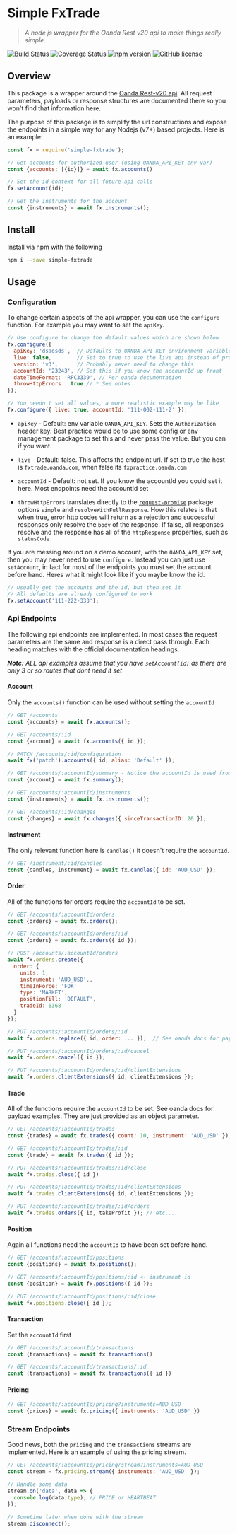# Simple FxTrade

> _A node js wrapper for the Oanda Rest v20 api to make things really simple._

[![Build Status](https://travis-ci.org/lteacher/simple-fxtrade.svg?branch=master)](https://travis-ci.org/lteacher/simple-fxtrade)
[![Coverage Status](https://coveralls.io/repos/github/lteacher/simple-fxtrade/badge.svg?branch=master)](https://coveralls.io/github/lteacher/simple-fxtrade?branch=master)
[![npm version](https://badge.fury.io/js/simple-fxtrade.svg)](https://badge.fury.io/js/simple-fxtrade)
[![GitHub license](https://img.shields.io/badge/license-MIT-blue.svg)](https://raw.githubusercontent.com/lteacher/simple-fxtrade/master/LICENSE.md)

## Overview

This package is a wrapper around the [Oanda Rest-v20 api][oanda-api]. All request parameters, payloads or response structures are documented there so you won't find that information here.

The purpose of this package is to simplify the url constructions and expose the endpoints in a simple way for any Nodejs (v7+) based projects. Here is an example:

```javascript
const fx = require('simple-fxtrade');

// Get accounts for authorized user (using OANDA_API_KEY env var)
const {accounts: [{id}]} = await fx.accounts()

// Set the id context for all future api calls
fx.setAccount(id);

// Get the instruments for the account
const {instruments} = await fx.instruments();
```

## Install

Install via npm with the following
```sh
npm i --save simple-fxtrade
```

## Usage

### Configuration

To change certain aspects of the api wrapper, you can use the `configure` function. For example you may want to set the `apiKey`.

```javascript
// Use configure to change the default values which are shown below
fx.configure({
  apiKey: 'dsadsds',  // Defaults to OANDA_API_KEY environment variable
  live: false,        // Set to true to use the live api instead of practice
  version: 'v3',      // Probably never need to change this
  accountId: '23243', // Set this if you know the accountId up front
  dateTimeFormat: 'RFC3339', // Per oanda documentation
  throwHttpErrors : true // * See notes
});

// You needn't set all values, a more realistic example may be like
fx.configure({ live: true, accountId: '111-002-111-2' });
```

- `apiKey` - Default: env variable `OANDA_API_KEY`. Sets the `Authorization` header key.  Best practice would be to use some config or env management package to set this and never pass the value. But you can if you want.

- `live` - Default: false. This affects the endpoint url. If set to true the host is `fxtrade.oanda.com`, when false its `fxpractice.oanda.com`

- `accountId` - Default: not set. If you know the accountId you could set it here. Most endpoints need the accountId set

- `throwHttpErrors` translates directly to the [`request-promise`][request-promise] package options `simple` and `resolveWithFullResponse`. How this relates is that when true, error http codes will return as a rejection and successful responses only resolve the `body` of the response. If false, all responses resolve and the response has all of the `httpResponse` properties, such as `statusCode`

If you are messing around on a demo account, with the `OANDA_API_KEY` set, then you may never need to use `configure`. Instead you can just use `setAccount`, in fact for most of the endpoints you must set the account before hand. Heres what it might look like if you maybe know the id.

```javascript
// Usually get the accounts and the id, but then set it
// All defaults are already configured to work
fx.setAccount('111-222-333');
```

### Api Endpoints
The following api endpoints are implemented. In most cases the request parameters are the same and response is a direct pass through. Each heading matches with the official documentation headings.

_**Note:** ALL api examples assume that you have `setAccount(id)` as there are only 3 or so routes that dont need it set_

#### Account
Only the `accounts()` function can be used without setting the `accountId`


```javascript
// GET /accounts
const {accounts} = await fx.accounts();

// GET /accounts/:id
const {account} = await fx.accounts({ id });

// PATCH /accounts/:id/configuration
await fx('patch').accounts({ id, alias: 'Default' });

// GET /accounts/:accountId/summary - Notice the accountId is used from the config
const {account} = await fx.summary();

// GET /accounts/:accountId/instruments
const {instruments} = await fx.instruments();

// GET /accounts/:id/changes
const {changes} = await fx.changes({ sinceTransactionID: 20 });
```

#### Instrument
The only relevant function here is `candles()` it doesn't require the `accountId`.

```javascript
// GET /instrument/:id/candles
const {candles, instrument} = await fx.candles({ id: 'AUD_USD' });
```

#### Order
All of the functions for orders require the `accountId` to be set.

```javascript
// GET /accounts/:accountId/orders
const {orders} = await fx.orders();

// GET /accounts/:accountId/orders/:id
const {orders} = await fx.orders({ id });

// POST /accounts/:accountId/orders
await fx.orders.create({
  order: {
    units: 1,
    instrument: 'AUD_USD',,
    timeInForce: 'FOK'
    type: 'MARKET',
    positionFill: 'DEFAULT',
    tradeId: 6368
  }
});

// PUT /accounts/:accountId/orders/:id
await fx.orders.replace({ id, order: ... });  // See oanda docs for payload examples

// PUT /accounts/:accountId/orders/:id/cancel
await fx.orders.cancel({ id });

// PUT /accounts/:accountId/orders/:id/clientExtensions
await fx.orders.clientExtensions({ id, clientExtensions });
```

#### Trade
All of the functions require the `accountId` to be set. See oanda docs for payload examples. They are just provided as an object parameter.

```javascript
// GET /accounts/:accountId/trades
const {trades} = await fx.trades({ count: 10, instrument: 'AUD_USD' });

// GET /accounts/:accountId/trades/:id
const {trade} = await fx.trades({ id });

// PUT /accounts/:accountId/trades/:id/close
await fx.trades.close({ id })

// PUT /accounts/:accountId/trades/:id/clientExtensions
await fx.trades.clientExtensions({ id, clientExtensions });

// PUT /accounts/:accountId/trades/:id/orders
await fx.trades.orders({ id, takeProfit }); // etc...
```

#### Position
Again all functions need the `accountId` to have been set before hand.

```javascript
// GET /accounts/:accountId/positions
const {positions} = await fx.positions();

// GET /accounts/:accountId/positions/:id <- instrument id
const {position} = await fx.positions({ id });

// PUT /accounts/:accountId/positions/:id/close
await fx.positions.close({ id });
```

#### Transaction
Set the `accountId` first

```javascript
// GET /accounts/:accountId/transactions
const {transactions} = await fx.transactions()

// GET /accounts/:accountId/transactions/:id
const {transactions} = await fx.transactions({ id })
```

#### Pricing

```javascript
// GET /accounts/:accountId/pricing?instruments=AUD_USD
const {prices} = await fx.pricing({ instruments: 'AUD_USD' })
```

### Stream Endpoints
Good news, both the `pricing` and the `transactions` streams are implemented. Here is an example of using the pricing stream.

```javascript
// GET /accounts/:accountId/pricing/stream?instruments=AUD_USD
const stream = fx.pricing.stream({ instruments: 'AUD_USD' });

// Handle some data
stream.on('data', data => {
  console.log(data.type); // PRICE or HEARTBEAT
});

// Sometime later when done with the stream
stream.disconnect();
```


[oanda-api]:(http://developer.oanda.com/rest-live-v20/introduction/)
[request-promise]:(https://www.npmjs.com/package/request-promise)
